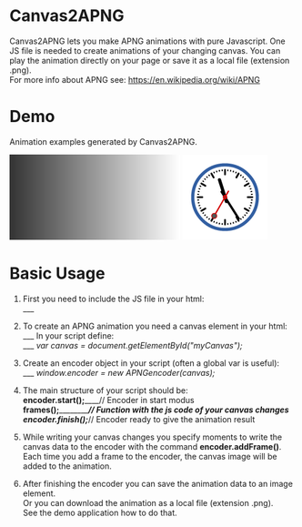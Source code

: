 # Canvas2APNG

Canvas2APNG lets you make APNG animations with pure Javascript.
One JS file is needed to create animations of your changing canvas.
You can play the animation directly on your page or save it as a local
file (extension .png).  <br/>
For more info about APNG see: https://en.wikipedia.org/wiki/APNG

# Demo
Animation examples generated by Canvas2APNG.

![Basic animation.](Demo/demo_animation_basics.png)                 ![Clock animation.](Demo/demo_animation_clock.png)

# Basic Usage

1. First you need to include the JS file in your html: <br/>
   ___ *<script type="text/javascript" src="canvas2apng.js">  </script>*

2. To create an APNG animation you need a canvas element in your html: <br/>
   ___*<canvas id="myCanvas" >  </canvas>*
   In your script define: <br/>
   ___ *var canvas = document.getElementById("myCanvas");*

3. Create an encoder object in your script (often a global var is useful): <br/>
   ___ *window.encoder = new APNGencoder(canvas);*

4. The main structure of your script should be: <br/>
     **encoder.start();**____// Encoder in start modus  
     **frames();**___________// Function with the js code of your canvas changes  
     **encoder.finish();**___// Encoder ready to give the animation result  

5. While writing your canvas changes you specify moments to write the canvas data to the encoder 
   with the command **encoder.addFrame()**.  <br/>
   Each time you add a frame to the encoder, the canvas image will be added to the animation.

6. After finishing the encoder you can save the animation data to an image element.  <br/>
   Or you can download the animation as a local file (extension .png).  <br/>
   See the demo application how to do that.


